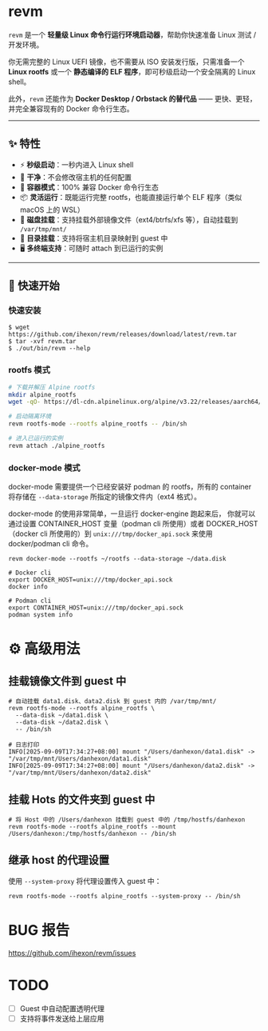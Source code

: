 # revm

`revm` 是一个 **轻量级 Linux 命令行运行环境启动器**，帮助你快速准备 Linux 测试 / 开发环境。

你无需完整的 Linux UEFI 镜像，也不需要从 ISO 安装发行版，只需准备一个 **Linux rootfs** 或一个 **静态编译的 ELF 程序**，即可秒级启动一个安全隔离的 Linux shell。

此外，`revm` 还能作为 **Docker Desktop / Orbstack 的替代品** —— 更快、更轻，并完全兼容现有的 Docker 命令行生态。

---

## ✨ 特性

- ⚡ **秒级启动**：一秒内进入 Linux shell
- 🧹 **干净**：不会修改宿主机的任何配置
- 🐳 **容器模式**：100% 兼容 Docker 命令行生态
- 📦 **灵活运行**：既能运行完整 rootfs，也能直接运行单个 ELF 程序（类似 macOS 上的 WSL）
- 💽 **磁盘挂载**：支持挂载外部镜像文件（ext4/btrfs/xfs 等），自动挂载到 `/var/tmp/mnt/`
- 📂 **目录挂载**：支持将宿主机目录映射到 guest 中
- 🖥 **多终端支持**：可随时 attach 到已运行的实例

---

## 🚀 快速开始

### 快速安装
```shell
$ wget https://github.com/ihexon/revm/releases/download/latest/revm.tar 
$ tar -xvf revm.tar
$ ./out/bin/revm --help
```

### rootfs 模式
```bash
# 下载并解压 Alpine rootfs
mkdir alpine_rootfs
wget -qO- https://dl-cdn.alpinelinux.org/alpine/v3.22/releases/aarch64/alpine-minirootfs-3.22.1-aarch64.tar.gz | tar -xv -C alpine_rootfs

# 启动隔离环境
revm rootfs-mode --rootfs alpine_rootfs -- /bin/sh

# 进入已运行的实例
revm attach ./alpine_rootfs
```
### docker-mode 模式
docker-mode 需要提供一个已经安装好 podman 的 rootfs，所有的 container 将存储在 `--data-storage` 所指定的镜像文件内（ext4 格式）。

docker-mode 的使用非常简单，一旦运行 docker-engine 跑起来后， 你就可以通过设置 CONTAINER_HOST 变量（podman cli 所使用）或者 DOCKER_HOST（docker cli 所使用的）到 `unix:///tmp/docker_api.sock` 来使用 docker/podman cli 命令。

```shell
revm docker-mode --rootfs ~/rootfs --data-storage ~/data.disk

# Docker cli 
export DOCKER_HOST=unix:///tmp/docker_api.sock
docker info

# Podman cli
export CONTAINER_HOST=unix:///tmp/docker_api.sock 
podman system info
```

# ⚙️ 高级用法

## 挂载镜像文件到 guest 中
```shell
# 自动挂载 data1.disk、data2.disk 到 guest 内的 /var/tmp/mnt/
revm rootfs-mode --rootfs alpine_rootfs \
  --data-disk ~/data1.disk \
  --data-disk ~/data2.disk \
  -- /bin/sh

# 日志打印  
INFO[2025-09-09T17:34:27+08:00] mount "/Users/danhexon/data1.disk" -> "/var/tmp/mnt/Users/danhexon/data1.disk"
INFO[2025-09-09T17:34:27+08:00] mount "/Users/danhexon/data2.disk" -> "/var/tmp/mnt/Users/danhexon/data2.disk"
```

## 挂载 Hots 的文件夹到 guest 中
```shell
# 将 Host 中的 /Users/danhexon 挂载到 guest 中的 /tmp/hostfs/danhexon
revm rootfs-mode --rootfs alpine_rootfs --mount /Users/danhexon:/tmp/hostfs/danhexon -- /bin/sh
```


## 继承 host 的代理设置
使用 `--system-proxy` 将代理设置传入 guest 中：
```shell
revm rootfs-mode --rootfs alpine_rootfs --system-proxy -- /bin/sh
```

# BUG 报告
https://github.com/ihexon/revm/issues

# TODO
- [ ] Guest 中自动配置透明代理
- [ ] 支持将事件发送给上层应用
